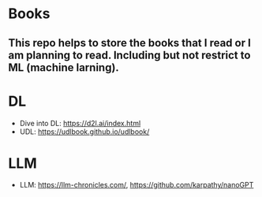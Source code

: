 # Books
## This repo helps to store the books that I read or I am planning to read. Including but not restrict to ML (machine larning).

# DL
- Dive into DL: https://d2l.ai/index.html
- UDL: https://udlbook.github.io/udlbook/

# LLM
- LLM: https://llm-chronicles.com/, https://github.com/karpathy/nanoGPT